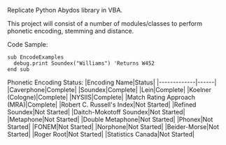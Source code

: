 Replicate Python Abydos library in VBA. 

This project will consist of a number of modules/classes to perform phonetic encoding, stemming and distance.

Code Sample:
```
sub EncodeExamples
  debug.print Soundex("Williams") 'Returns W452
end sub
```

Phonetic Encoding Status:
|Encoding Name|Status|
|-------------|------|
|Caverphone|Complete|
|Soundex|Complete|
|Lein|Complete|
|Koelner (Cologne)|Complete|
|NYSIIS|Complete|
|Match Rating Approach (MRA)|Complete|
|Robert C. Russell's Index|Not Started|
|Refined Soundex|Not Started|
|Daitch-Mokotoff Soundex|Not Started|
|Metaphone|Not Started|
|Double Metaphone|Not Started|
|Phonex|Not Started|
|FONEM|Not Started|
|Norphone|Not Started|
|Beider-Morse|Not Started|
|Roger Root|Not Started|
|Statistics Canada|Not Started|


